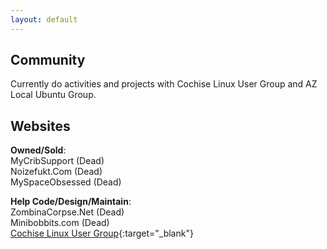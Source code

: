 ```yaml
---
layout: default
---
```


## Community

Currently do activities and projects with Cochise Linux User Group and AZ Local Ubuntu Group.

## Websites

**Owned/Sold**:  
MyCribSupport (Dead)  
Noizefukt.Com (Dead)  
MySpaceObsessed (Dead)  

**Help Code/Design/Maintain**:  
ZombinaCorpse.Net (Dead)  
Minibobbits.com (Dead)  
[Cochise Linux User Group](http://cochiselinuxusergroup.org){:target="_blank"}  



